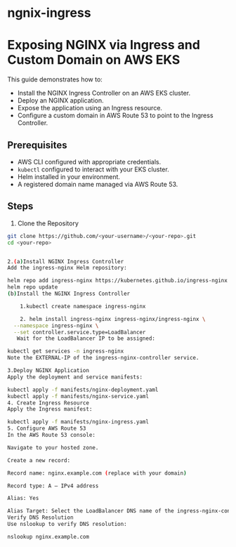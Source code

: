# ngnix-ingress

# Exposing NGINX via Ingress and Custom Domain on AWS EKS

This guide demonstrates how to:

- Install the NGINX Ingress Controller on an AWS EKS cluster.
- Deploy an NGINX application.
- Expose the application using an Ingress resource.
- Configure a custom domain in AWS Route 53 to point to the Ingress Controller.

## Prerequisites

- AWS CLI configured with appropriate credentials.
- `kubectl` configured to interact with your EKS cluster.
- Helm installed in your environment.
- A registered domain name managed via AWS Route 53.

## Steps

1. Clone the Repository

```bash
git clone https://github.com/<your-username>/<your-repo>.git
cd <your-repo>


2.(a)Install NGINX Ingress Controller
Add the ingress-nginx Helm repository:

helm repo add ingress-nginx https://kubernetes.github.io/ingress-nginx
helm repo update
(b)Install the NGINX Ingress Controller

    1.kubectl create namespace ingress-nginx

    2. helm install ingress-nginx ingress-nginx/ingress-nginx \
  --namespace ingress-nginx \
  --set controller.service.type=LoadBalancer
   Wait for the LoadBalancer IP to be assigned:

kubectl get services -n ingress-nginx
Note the EXTERNAL-IP of the ingress-nginx-controller service.

3.Deploy NGINX Application
Apply the deployment and service manifests:

kubectl apply -f manifests/nginx-deployment.yaml
kubectl apply -f manifests/nginx-service.yaml
4. Create Ingress Resource
Apply the Ingress manifest:

kubectl apply -f manifests/nginx-ingress.yaml
5. Configure AWS Route 53
In the AWS Route 53 console:

Navigate to your hosted zone.

Create a new record:

Record name: nginx.example.com (replace with your domain)

Record type: A – IPv4 address

Alias: Yes

Alias Target: Select the LoadBalancer DNS name of the ingress-nginx-controller service.
Verify DNS Resolution
Use nslookup to verify DNS resolution:

nslookup nginx.example.com
